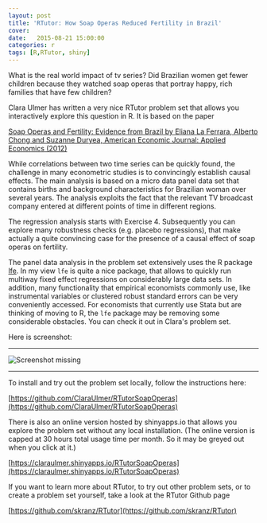 ```yaml
---
layout: post
title: 'RTutor: How Soap Operas Reduced Fertility in Brazil'
cover: 
date:   2015-08-21 15:00:00
categories: r
tags: [R,RTutor, shiny]
---
```


What is the real world impact of tv series? Did Brazilian women get fewer children because they watched soap operas that portray happy, rich families that have few children?

Clara Ulmer has written a very nice RTutor problem set that allows you interactively explore this question in R. It is based on the paper 

[Soap Operas and Fertility: Evidence from Brazil by Eliana La Ferrara, Alberto Chong and Suzanne Duryea, American Economic Journal: Applied Economics (2012)](https://www.aeaweb.org/articles.php?doi=10.1257/app.4.4.1)

While correlations between two time series can be quickly found, the challenge in many econometric studies is to convincingly establish causal effects. The main analysis is based on a micro data panel data set that contains births and background characteristics for Brazilian woman over several years. The analysis exploits the fact that the relevant TV broadcast company entered at different points of time in different regions.

The regression analysis starts with Exercise 4. Subsequently you can explore  many robustness checks (e.g. placebo regressions), that make actually a quite convincing case for the presence of a causal effect of soap operas on fertility.

The panel data analysis in the problem set extensively uses the R package [lfe](https://cran.r-project.org/web/packages/lfe/index.html). In my view `lfe` is quite a nice package, that allows to quickly run multiway fixed effect regressions on considerably large data sets. In addition, many functionality that empirical economists commonly use, like instrumental variables or clustered robust standard errors can be very conveniently accessed. For economists that currently use Stata but are thinking of moving to R, the `lfe` package may be removing some considerable obstacles. You can check it out in Clara's problem set. 

Here is screenshot:
<hr>

![Screenshot missing](http://skranz.github.io/images/RTutorSoapOperas.PNG)

<hr>
To install and try out the problem set locally, follow the instructions here:

[https://github.com/ClaraUlmer/RTutorSoapOperas](https://github.com/ClaraUlmer/RTutorSoapOperas)

There is also an online version hosted by shinyapps.io that allows you explore the problem set without any local installation. (The online version is capped at 30 hours total usage time per month. So it may be greyed out when you click at it.)

[https://claraulmer.shinyapps.io/RTutorSoapOperas](https://claraulmer.shinyapps.io/RTutorSoapOperas)

If you want to learn more about RTutor, to try out other problem sets, or to create a problem set yourself, take a look at the RTutor Github page

[https://github.com/skranz/RTutor](https://github.com/skranz/RTutor)